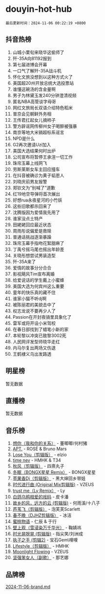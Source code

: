 # douyin-hot-hub

`最后更新时间：2024-11-06 00:22:19 +0800`

## 抖音热榜

1. 山城小栗旬来晓华这偷师了
1. 歼-35A向81192报到
1. 第七届进博会开幕
1. 一口气了解歼-35A战斗机
1. 怀化文旅没想到以这种方式火了
1. 美国超20州开放总统大选投票站
1. 谁懂这碗汤的含金量啊
1. 男子为林黛玉发240分钟澄清视频
1. 匿名NBA高管谈字母哥
1. 网红文旅局长双语介绍特色稻米
1. 普京会见朝鲜外务相
1. 王传君扛起女儿摘柿子
1. 警方辟谣网传柳州女子喝醉被强暴
1. 南京等地大米镉超标系谣言
1. NPD是什么
1. G2再次邀请Uzi加入
1. 美国大选结果何时出炉
1. 公司宣布将暂停王承渲一切工作
1. 珠帘玉幕上线网飞
1. 劳斯莱斯女车主回应撞车
1. 在抖音被确诊为黄子韬恩人
1. 刘晓庆前男友报警
1. 郑钦文为“别喊了”道歉
1. 红19地空导弹将首次展出
1. 好想rua永夜星河的小竹妖
1. 这些旧歌都杀回来了
1. 沈腾版因为爱情我先用了
1. 谁家没点土特产
1. 田姥姥回应最近状态
1. 周雨彤说偏爱是救赎
1. 普通话挑战逐渐暴躁
1. 珠帘玉幕手指吻花絮甜麻了
1. 丁禹兮摇马尾也摇出年龄差
1. 关晓彤想尝试男装造型
1. 歼-35A来了
1. 爱情的故事分分合合
1. 影视飓风Tim宣布离婚
1. 给爱说话的学生戴上小蜜蜂
1. 美国大选为何宾州这么重要
1. 童年的快乐真的藏不住
1. 谁家小猫不听dj啊
1. 被陈丽君的美貌击中了
1. 权志龙说不要再少人了
1. Passion在开封夜骑里具象化了
1. 雷军或将开设小米驾校
1. 在春日部找到了蜡笔小新的家
1. 本轮黎以冲突已致黎3002死
1. 人民网评发型师晓华走红
1. 内马尔复出两场又伤退
1. 王鹤棣义乌出发路透

## 明星榜

暂无数据

## 直播榜

暂无数据

## 音乐榜

1. [想你（我和你的关系）](https://sf5-hl-cdn-tos.douyinstatic.com/obj/tos-cn-ve-2774/o8QxhcOBDYYX0zqKCjFVQXZ3RBffnRBQEogitG) - 董唧唧/何村猪
1. [APT.](https://sf3-cdn-tos.douyinstatic.com/obj/tos-cn-ve-2774/oUIcRnUtZBV1JgZtxIMCAiiBSVBSEEOCFfkeMQ) - ROSÉ & Bruno Mars
1. [Lose You（剪辑版）](https://sf5-hl-cdn-tos.douyinstatic.com/obj/tos-cn-ve-2774/og9yxQxAWI86iBNr9ojBFMoWTIvDZZb8HwiGY) - elzio
1. [time nev](https://sf6-cdn-tos.douyinstatic.com/obj/tos-cn-ve-2774/oc6aICzpzBCWrhCvDVi2AZmQLt0gIBxfMEfd6i) - HMHK & T34
1. [秋风（剪辑版）](https://sf5-hl-cdn-tos.douyinstatic.com/obj/tos-cn-ve-2774/ocGaU84LfAfzMd2wbXdQFpCGhBiXg82JNMRRie) - 四熹丸子
1. [冬眠（BONGX星星 Remix）](https://sf5-hl-cdn-tos.douyinstatic.com/obj/tos-cn-ve-2774/oMCfFFoE3LwQ7agAgOIG4ieExqkeAsxNBEkLdz) - BONGX星星
1. [苹果香Dj（剪辑版）](https://sf6-cdn-tos.douyinstatic.com/obj/tos-cn-ve-2774/oEeIEQbYGAOspCTRAIeYF4Ok8LgZ8NBaRe4ztR) - 黑大婶回乡带娃
1. [时代进行曲 (Original Mix剪辑版)](https://sf3-cdn-tos.douyinstatic.com/obj/tos-cn-ve-2774/oYrssziLdrtiW6cKABM8n5Vfc2xwXiIBInoAkn) - VZEUS
1. [trust me（Ly Remix）](https://sf5-hl-cdn-tos.douyinstatic.com/obj/tos-cn-ve-2774/oUo1M8fz5AfmMSExABQQKFE0eCMWgsiccfqrMA) - Ly
1. [白鸽乌鸦相爱的戏码](https://sf5-hl-cdn-tos.douyinstatic.com/obj/tos-cn-ve-2774/oMVVEf6eDAOmFtNtCsEqKpIorBDM8Nkg6TZRqC) - 皮卡潘
1. [故乡的风，远方的云 (剪辑版)](https://sf5-hl-cdn-tos.douyinstatic.com/obj/tos-cn-ve-2774/ooPEdiZMrAAWisczq1WXoZYGU6GxII2UUBvYI) - 何雨溪/十八子
1. [芦苇飞（剪辑版）](https://sf5-hl-cdn-tos.douyinstatic.com/obj/tos-cn-ve-2774/ok3IaChjEFFoK3FAMzXDEgfpeE6Al3Nv2BnfCW) - 泡芙芙Scarlett
1. [春不晚（DJHZ剪辑版）](https://sf5-hl-cdn-tos.douyinstatic.com/obj/tos-cn-ve-2774/osEZa7YZ6wNo9QDABgfGFaCQKRQTNafsBJDnKt) - 冰洁
1. [蜜桃物语](https://sf5-hl-cdn-tos.douyinstatic.com/obj/tos-cn-ve-2774/oIhOSCZtIACtYU4XQkngiW9kCBfVD1Fz9IYeqL) - 仁辰 & 于行
1. [壁上观（雪浸染万千华光）](https://sf5-hl-cdn-tos.douyinstatic.com/obj/tos-cn-ve-2774/ocIizBMxWi8vA8UdAMIYdYCjgBB5Z3WZWxrvY) - 鞠婧祎
1. [时光晃呀晃 (剪辑版)](https://sf5-hl-cdn-tos.douyinstatic.com/obj/tos-cn-ve-2774/o8ACeQem3gwI1x3GIYGAfKG0LJebKFRJDwRwyW) - 指尖笑/刘洲成
1. [执子之手 (剪辑2)](https://sf5-hl-cdn-tos.douyinstatic.com/obj/tos-cn-ve-2774/oUoZLQjCc31XzqsBnBQUNgeKtYPBcgbFDwtfcu) - 宝石Gem\哩哩
1. [Lifestyle（剪辑版）](https://sf3-cdn-tos.douyinstatic.com/obj/tos-cn-ve-2774/owfqGgjwG3V5lCLaAIezFMeg3LtuKNBaZKgzPV) - HMHK
1. [Moonlight Flowing](https://sf5-hl-cdn-tos.douyinstatic.com/obj/tos-cn-ve-2774/oopZsCtRnQgOhEYmv9FfBBgwmeaQmWQQZED9tN) - VZEUS
1. [坚强笨女人（副歌）](https://sf3-cdn-tos.douyinstatic.com/obj/tos-cn-ve-2774/ospNInQiZvGWyBVg5zkNsAMct5uJIg1CrZiPL) - 那艺娜

## 品牌榜

[2024-11-06-brand.md](2024-11-06-brand.md)
